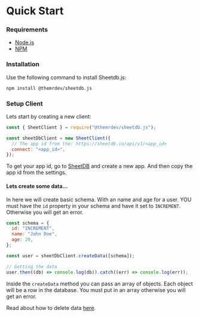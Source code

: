 # Quick Start

### Requirements

- [Node.js]("https://nodejs.org")
- [NPM]("https://www.npmjs.com/")

### Installation

Use the following command to install Sheetdb.js:

```bash
npm install @themrdev/sheetdb.js
```

### Setup Client

Lets start by creating a new client:

```js
const { SheetClient } = require("@themrdev/sheetdb.js");

const sheetDbClient = new SheetClient({
  // The app id from the: https://sheetdb.io/api/v1/<app_id>
  connect: "<app_id>",
});
```

To get your app id, go to [SheetDB](https://sheetdb.io/) and create a new app. And then copy the app id from the settings.

#### Lets create some data...

In here we will create basic schema. With an name and age for a user. YOU must have the `id` property in your schema and have it set to `INCREMENT`. Otherwise you will get an error.

```js
const schema = {
  id: "INCREMENT",
  name: "John Doe",
  age: 20,
};

const user = sheetDbClient.createData([schema]);

// Getting the data
user.then((db) => console.log(db)).catch((err) => console.log(err));
```

Inside the `createData` method you can pass an array of objects. Each object will be a row in the database. You must put in an array otherwise you will get an error.

Read about how to delete data [here]("/guide/delete.md").

